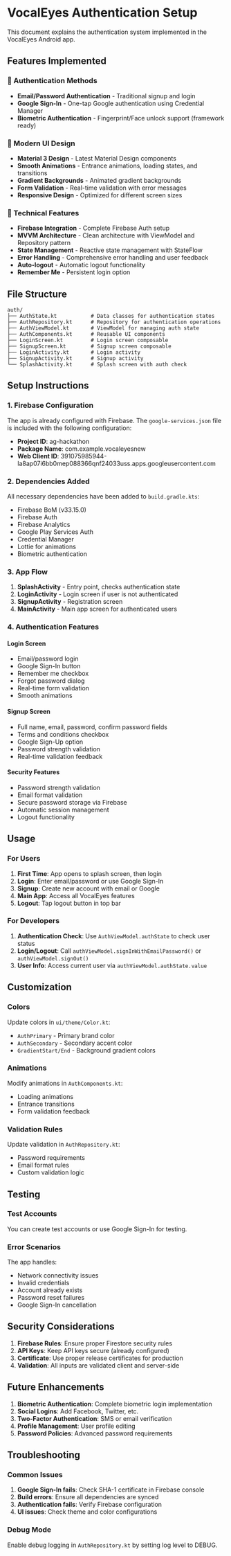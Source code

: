 # VocalEyes Authentication Setup

This document explains the authentication system implemented in the VocalEyes Android app.

## Features Implemented

### 🔐 Authentication Methods
- **Email/Password Authentication** - Traditional signup and login
- **Google Sign-In** - One-tap Google authentication using Credential Manager
- **Biometric Authentication** - Fingerprint/Face unlock support (framework ready)

### 🎨 Modern UI Design
- **Material 3 Design** - Latest Material Design components
- **Smooth Animations** - Entrance animations, loading states, and transitions
- **Gradient Backgrounds** - Animated gradient backgrounds
- **Form Validation** - Real-time validation with error messages
- **Responsive Design** - Optimized for different screen sizes

### 🔧 Technical Features
- **Firebase Integration** - Complete Firebase Auth setup
- **MVVM Architecture** - Clean architecture with ViewModel and Repository pattern
- **State Management** - Reactive state management with StateFlow
- **Error Handling** - Comprehensive error handling and user feedback
- **Auto-logout** - Automatic logout functionality
- **Remember Me** - Persistent login option

## File Structure

```
auth/
├── AuthState.kt           # Data classes for authentication states
├── AuthRepository.kt      # Repository for authentication operations
├── AuthViewModel.kt       # ViewModel for managing auth state
├── AuthComponents.kt      # Reusable UI components
├── LoginScreen.kt         # Login screen composable
├── SignupScreen.kt        # Signup screen composable
├── LoginActivity.kt       # Login activity
├── SignupActivity.kt      # Signup activity
└── SplashActivity.kt      # Splash screen with auth check
```

## Setup Instructions

### 1. Firebase Configuration
The app is already configured with Firebase. The `google-services.json` file is included with the following configuration:
- **Project ID**: ag-hackathon
- **Package Name**: com.example.vocaleyesnew
- **Web Client ID**: 391075985944-la8ap07i6bb0mep088366qnf24033uss.apps.googleusercontent.com

### 2. Dependencies Added
All necessary dependencies have been added to `build.gradle.kts`:
- Firebase BoM (v33.15.0)
- Firebase Auth
- Firebase Analytics
- Google Play Services Auth
- Credential Manager
- Lottie for animations
- Biometric authentication

### 3. App Flow
1. **SplashActivity** - Entry point, checks authentication state
2. **LoginActivity** - Login screen if user is not authenticated
3. **SignupActivity** - Registration screen
4. **MainActivity** - Main app screen for authenticated users

### 4. Authentication Features

#### Login Screen
- Email/password login
- Google Sign-In button
- Remember me checkbox
- Forgot password dialog
- Real-time form validation
- Smooth animations

#### Signup Screen
- Full name, email, password, confirm password fields
- Terms and conditions checkbox
- Google Sign-Up option
- Password strength validation
- Real-time validation feedback

#### Security Features
- Password strength validation
- Email format validation
- Secure password storage via Firebase
- Automatic session management
- Logout functionality

## Usage

### For Users
1. **First Time**: App opens to splash screen, then login
2. **Login**: Enter email/password or use Google Sign-In
3. **Signup**: Create new account with email or Google
4. **Main App**: Access all VocalEyes features
5. **Logout**: Tap logout button in top bar

### For Developers
1. **Authentication Check**: Use `AuthViewModel.authState` to check user status
2. **Login/Logout**: Call `authViewModel.signInWithEmailPassword()` or `authViewModel.signOut()`
3. **User Info**: Access current user via `authViewModel.authState.value`

## Customization

### Colors
Update colors in `ui/theme/Color.kt`:
- `AuthPrimary` - Primary brand color
- `AuthSecondary` - Secondary accent color
- `GradientStart/End` - Background gradient colors

### Animations
Modify animations in `AuthComponents.kt`:
- Loading animations
- Entrance transitions
- Form validation feedback

### Validation Rules
Update validation in `AuthRepository.kt`:
- Password requirements
- Email format rules
- Custom validation logic

## Testing

### Test Accounts
You can create test accounts or use Google Sign-In for testing.

### Error Scenarios
The app handles:
- Network connectivity issues
- Invalid credentials
- Account already exists
- Password reset failures
- Google Sign-In cancellation

## Security Considerations

1. **Firebase Rules**: Ensure proper Firestore security rules
2. **API Keys**: Keep API keys secure (already configured)
3. **Certificate**: Use proper release certificates for production
4. **Validation**: All inputs are validated client and server-side

## Future Enhancements

1. **Biometric Authentication**: Complete biometric login implementation
2. **Social Logins**: Add Facebook, Twitter, etc.
3. **Two-Factor Authentication**: SMS or email verification
4. **Profile Management**: User profile editing
5. **Password Policies**: Advanced password requirements

## Troubleshooting

### Common Issues
1. **Google Sign-In fails**: Check SHA-1 certificate in Firebase console
2. **Build errors**: Ensure all dependencies are synced
3. **Authentication fails**: Verify Firebase configuration
4. **UI issues**: Check theme and color configurations

### Debug Mode
Enable debug logging in `AuthRepository.kt` by setting log level to DEBUG.
